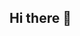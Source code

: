 ## Hi there 👋

<!--
**CSturley/CSturley** is a ✨ _special_ ✨ repository because its `README.md` (this file) appears on your GitHub profile.

Here are some ideas to get you started:

- 🔭 I’m currently working on incidence of kidney disease after a heart attack 
- 🌱 I’m currently learning advanced survival analysis
- 👯 I’m looking to collaborate on projects investigating geographic variation in health 
- 🤔 I’m looking for help with Github
- 💬 Ask me about spatial methods
- 📫 How to reach me: c.e.sturley@leeds.ac.uk
- 😄 Pronouns: she/her
- ⚡ Fun fact: I'mhalf Welsh
-->
